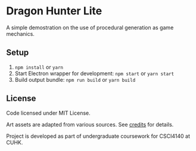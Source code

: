 Dragon Hunter Lite
==================
A simple demostration on the use of procedural generation as game mechanics.

Setup
-----
1. `npm install` or `yarn`
2. Start Electron wrapper for development: `npm start` or `yarn start`
3. Build output bundle: `npm run build` or `yarn build`

License
-------
Code licensed under MIT License.

Art assets are adapted from various sources. See [credits](CREDITS.md) for details.

Project is developed as part of undergraduate coursework for CSCI4140 at CUHK.
